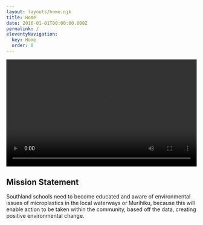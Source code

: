 ```yaml
---
layout: layouts/home.njk
title: Home
date: 2016-01-01T00:00:00.000Z
permalink: /
eleventyNavigation:
  key: Home
  order: 0
---
```



<style>
  .videoWrapper {
    position: relative;
    padding-bottom: 56.25%; /* 16:9 */
    height: 0;
  }
  .videoWrapper video {
    position: absolute;
    top: 0;
    left: 0;
    width: 100%;
    height: 100%;
  }
  main {
    padding: 0;
  }
</style>

<div class="videoWrapper">
  <video width="560" height="349" autoplay loop controls>
    <source src="https://res.cloudinary.com/dnf1xnzg3/video/upload/v1622507979/MicroInvestigators/Long_Form_Web_Video_Hi_Bitrate_kh04wv.mp4" type="video/mp4">
  Sorry! Your browser does not support the video tag.
  </video>
</div>
      
<section class="text-center container">
    <div class="row py-lg-5">
      <div class="col-lg-6 col-md-8 mx-auto">
        <h1 class="fw-light">Mission Statement</h1>
        <p class="lead text-muted">Southland schools need to become educated and aware of environmental issues of microplastics in the local waterways or Murihiku, because this will enable action to be taken within the community, based off the data, creating positive environmental change.</p>
      </div>
    </div>
  </section>

